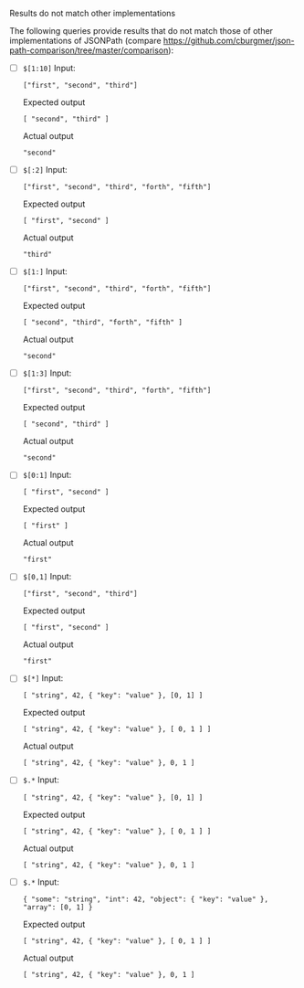 Results do not match other implementations

The following queries provide results that do not match those of other implementations of JSONPath
(compare https://github.com/cburgmer/json-path-comparison/tree/master/comparison):

- [ ] `$[1:10]`
  Input:
  ```
  ["first", "second", "third"]
  ```
  Expected output
  ```
  [ "second", "third" ]
  ```
  Actual output
  ```
  "second"
  ```

- [ ] `$[:2]`
  Input:
  ```
  ["first", "second", "third", "forth", "fifth"]
  ```
  Expected output
  ```
  [ "first", "second" ]
  ```
  Actual output
  ```
  "third"
  ```

- [ ] `$[1:]`
  Input:
  ```
  ["first", "second", "third", "forth", "fifth"]
  ```
  Expected output
  ```
  [ "second", "third", "forth", "fifth" ]
  ```
  Actual output
  ```
  "second"
  ```

- [ ] `$[1:3]`
  Input:
  ```
  ["first", "second", "third", "forth", "fifth"]
  ```
  Expected output
  ```
  [ "second", "third" ]
  ```
  Actual output
  ```
  "second"
  ```

- [ ] `$[0:1]`
  Input:
  ```
  [ "first", "second" ]
  ```
  Expected output
  ```
  [ "first" ]
  ```
  Actual output
  ```
  "first"
  ```

- [ ] `$[0,1]`
  Input:
  ```
  ["first", "second", "third"]
  ```
  Expected output
  ```
  [ "first", "second" ]
  ```
  Actual output
  ```
  "first"
  ```

- [ ] `$[*]`
  Input:
  ```
  [ "string", 42, { "key": "value" }, [0, 1] ]
  ```
  Expected output
  ```
  [ "string", 42, { "key": "value" }, [ 0, 1 ] ]
  ```
  Actual output
  ```
  [ "string", 42, { "key": "value" }, 0, 1 ]
  ```

- [ ] `$.*`
  Input:
  ```
  [ "string", 42, { "key": "value" }, [0, 1] ]
  ```
  Expected output
  ```
  [ "string", 42, { "key": "value" }, [ 0, 1 ] ]
  ```
  Actual output
  ```
  [ "string", 42, { "key": "value" }, 0, 1 ]
  ```

- [ ] `$.*`
  Input:
  ```
  { "some": "string", "int": 42, "object": { "key": "value" }, "array": [0, 1] }
  ```
  Expected output
  ```
  [ "string", 42, { "key": "value" }, [ 0, 1 ] ]
  ```
  Actual output
  ```
  [ "string", 42, { "key": "value" }, 0, 1 ]
  ```

